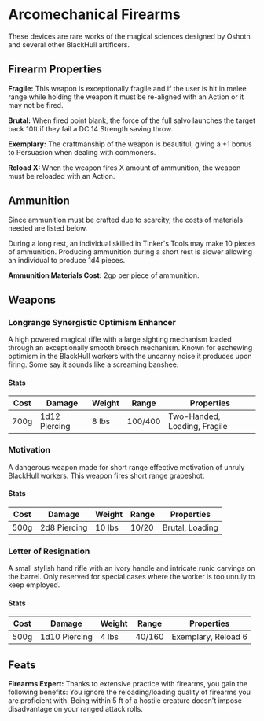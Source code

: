 # Arcomechanical Firearms

These devices are rare works of the magical sciences designed by Oshoth and several other BlackHull artificers.

## Firearm Properties

**Fragile:** This weapon is exceptionally fragile and if the user is hit in melee range while holding the weapon it must be re-aligned with an Action or it may not be fired.

**Brutal:** When fired point blank, the force of the full salvo launches the target back 10ft if they fail a DC 14 Strength saving throw.

**Exemplary:** The craftmanship of the weapon is beautiful, giving a +1 bonus to Persuasion when dealing with commoners.

**Reload X:** When the weapon fires X amount of ammunition, the weapon must be reloaded with an Action.

## Ammunition

Since ammunition must be crafted due to scarcity, the costs of materials needed are listed below.

During a long rest, an individual skilled in Tinker's Tools may make 10 pieces of ammunition. Producing ammunition during a short rest is slower allowing an individual to produce 1d4 pieces.

**Ammunition Materials Cost:** 2gp per piece of ammunition.  

## Weapons

### Longrange Synergistic Optimism Enhancer
A high powered magical rifle with a large sighting mechanism loaded through an exceptionally smooth breech mechanism. Known for eschewing optimism in the BlackHull workers with the uncanny noise it produces upon firing. Some say it sounds like a screaming banshee.

#### Stats

Cost | Damage | Weight | Range | Properties
--- | --- | --- | --- | ---
700g  | 1d12 Piercing | 8 lbs | 100/400 | Two-Handed, Loading, Fragile

### Motivation
A dangerous weapon made for short range effective motivation of unruly BlackHull workers. This weapon fires short range grapeshot.

#### Stats

Cost | Damage | Weight | Range | Properties
--- | --- | --- | --- | ---
500g | 2d8 Piercing | 10 lbs | 10/20 | Brutal, Loading

### Letter of Resignation
A small stylish hand rifle with an ivory handle and intricate runic carvings on the barrel. Only reserved for special cases where the worker is too unruly to keep employed.

#### Stats

Cost | Damage | Weight | Range | Properties
--- | --- | --- | --- | ---
500g | 1d10 Piercing | 4 lbs | 40/160 | Exemplary, Reload 6

## Feats

**Firearms Expert:** Thanks to extensive practice with firearms, you gain the following benefits: You ignore the reloading/loading quality of firearms you are proficient with. Being within 5 ft of a hostile creature doesn't impose disadvantage on your ranged attack rolls.
